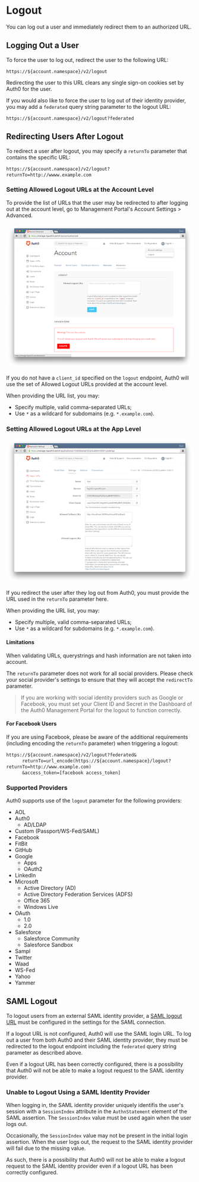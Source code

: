 # Logout

You can log out a user and immediately redirect them to an authorized URL.

## Logging Out a User

To force the user to log out, redirect the user to the following URL:

```text
https://${account.namespace}/v2/logout
```
Redirecting the user to this URL clears any single sign-on cookies set by Auth0 for the user.

If you would also like to force the user to log out of their identity provider, you may add a `federated` query string parameter to the logout URL:

```text
https://${account.namespace}/v2/logout?federated
```

## Redirecting Users After Logout

To redirect a user after logout, you may specify a `returnTo` parameter that contains the specific URL:

```text
https://${account.namespace}/v2/logout?returnTo=http://wwww.example.com
```

### Setting Allowed Logout URLs at the Account Level

To provide the list of URLs that the user may be redirected to after logging out at the account level, go to Management Portal's Account Settings > Advanced.

![](/media/articles/logout/account-level-logout.png)

If you do not have a `client_id` specified on the `logout` endpoint, Auth0 will use the set of Allowed Logout URLs provided at the account level.

When providing the URL list, you may:

- Specify multiple, valid comma-separated URLs;
- Use `*` as a wildcard for subdomains (e.g. `*.example.com`).

### Setting Allowed Logout URLs at the App Level

![](/media/articles/logout/app-level-logout.png)

If you redirect the user after they log out from Auth0, you must provide the URL used in the `returnTo` parameter here.

When providing the URL list, you may:

- Specify multiple, valid comma-separated URLs;
- Use `*` as a wildcard for subdomains (e.g. `*.example.com`).

#### Limitations

When validating URLs, querystrings and hash information are not taken into account.

The `returnTo` parameter does not work for all social providers. Please check your social provider's settings to ensure that they will accept the `redirectTo` parameter.

> If you are working with social identity providers such as Google or Facebook, you must set your Client ID and Secret in the Dashboard of the Auth0 Management Portal for the logout to function correctly.

#### For Facebook Users
If you are using Facebook, please be aware of the additional requirements (including encoding the `returnTo` parameter) when triggering a logout:

```text
https://${account.namespace}/v2/logout?federated&
      returnTo=url_encode(https://${account.namespace}/logout?returnTo=http://www.example.com)
      &access_token=[facebook access_token]
```

### Supported Providers

Auth0 supports use of the `logout` parameter for the following providers:

- AOL
- Auth0
    - AD/LDAP
- Custom (Passport/WS-Fed/SAML)
- Facebook
- FitBit
- GitHub
- Google
    - Apps
    - OAuth2
- LinkedIn
- Microsoft
    - Active Directory (AD)
    - Active Directory Federation Services (ADFS)
    - Office 365
    - Windows Live
- OAuth
    - 1.0
    - 2.0
- Salesforce
    - Salesforce Community
    - Salesforce Sandbox
- Sampl
- Twitter
- Waad
- WS-Fed
- Yahoo
- Yammer

## SAML Logout

To logout users from an external SAML identity provider, a [SAML logout URL](https://auth0.com/docs/saml-sp-generic#1-obtain-information-from-idp) must be configured in the settings for the SAML connection.

If a logout URL is not configured, Auth0 will use the SAML login URL.
To log out a user from both Auth0 and their SAML identity provider, they must be redirected to the logout endpoint including the `federated` query string parameter as described above.

Even if a logout URL has been correctly configured, there is a possibility that Auth0 will not be able to make a logout request to the SAML identity provider.

### Unable to Logout Using a SAML Identity Provider

When logging in, the SAML identity provider uniquely identifis the user's session with a `SessionIndex` attribute in the `AuthnStatement` element of the SAML assertion. The `SessionIndex` value must be used again when the user logs out.

Occasionally, the `SessionIndex` value may not be present in the initial login assertion. When the user logs out, the request to the SAML identity provider will fail due to the missing value.

As such, there is a possibility that Auth0 will not be able to make a logout request to the SAML identity provider even if a logout URL has been correctly configured.

